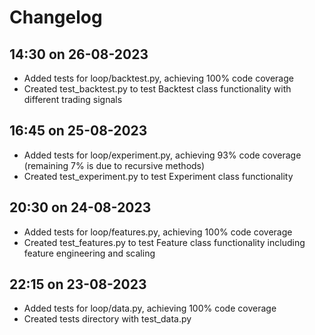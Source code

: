 # Changelog

## 14:30 on 26-08-2023
- Added tests for loop/backtest.py, achieving 100% code coverage
- Created test_backtest.py to test Backtest class functionality with different trading signals

## 16:45 on 25-08-2023
- Added tests for loop/experiment.py, achieving 93% code coverage (remaining 7% is due to recursive methods)
- Created test_experiment.py to test Experiment class functionality

## 20:30 on 24-08-2023
- Added tests for loop/features.py, achieving 100% code coverage
- Created test_features.py to test Feature class functionality including feature engineering and scaling

## 22:15 on 23-08-2023
- Added tests for loop/data.py, achieving 100% code coverage
- Created tests directory with test_data.py 